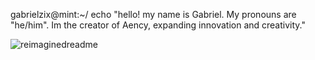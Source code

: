 gabrielzix@mint:~/ echo "hello! my name is Gabriel. My pronouns are "he/him". Im the creator of Aency, expanding innovation and creativity."

<img src="https://myreadme.vercel.app/api/embed/aencyco?panels=userstatistics,toprepositories,toplanguages,commitgraph" alt="reimaginedreadme" />
